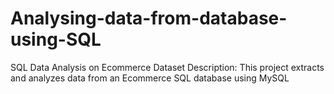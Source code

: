 # Analysing-data-from-database-using-SQL
SQL Data Analysis on Ecommerce Dataset Description: This project extracts and analyzes data from an Ecommerce SQL database using MySQL
